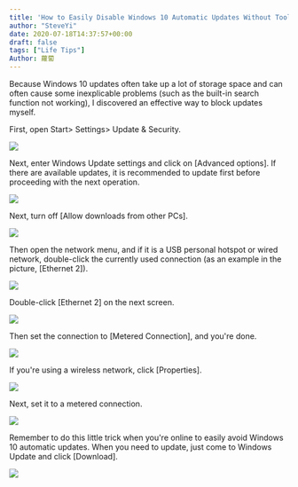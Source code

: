 ```yaml
---
title: 'How to Easily Disable Windows 10 Automatic Updates Without Tools'
author: "SteveYi"
date: 2020-07-18T14:37:57+00:00
draft: false
tags: ["Life Tips"]
Author: 蘿蔔
---
```


Because Windows 10 updates often take up a lot of storage space and can often cause some inexplicable problems (such as the built-in search function not working), I discovered an effective way to block updates myself.

First, open Start> Settings> Update & Security.

![](https://static-a1.steveyi.net/media/blog/2020071810311417.png)

Next, enter Windows Update settings and click on \[Advanced options\]. If there are available updates, it is recommended to update first before proceeding with the next operation.

![](https://static-a1.steveyi.net/media/blog/2020071810332840.png)

Next, turn off \[Allow downloads from other PCs\].

![](https://static-a1.steveyi.net/media/blog/2020071813212146.png)

Then open the network menu, and if it is a USB personal hotspot or wired network, double-click the currently used connection (as an example in the picture, \[Ethernet 2\]).

![](https://static-a1.steveyi.net/media/blog/2020071813265947.png)

Double-click \[Ethernet 2\] on the next screen.

![](https://static-a1.steveyi.net/media/blog/2020071813281349.png)

Then set the connection to \[Metered Connection\], and you're done.

![](https://static-a1.steveyi.net/media/blog/2020071813345785.png)

If you're using a wireless network, click \[Properties\].

![](https://static-a1.steveyi.net/media/blog/2020071813371023.png)

Next, set it to a metered connection.

![](https://static-a1.steveyi.net/media/blog/2020071813402994.png)

Remember to do this little trick when you're online to easily avoid Windows 10 automatic updates. When you need to update, just come to Windows Update and click \[Download\].

![](https://static-a1.steveyi.net/media/blog/2020071814305227.png)

